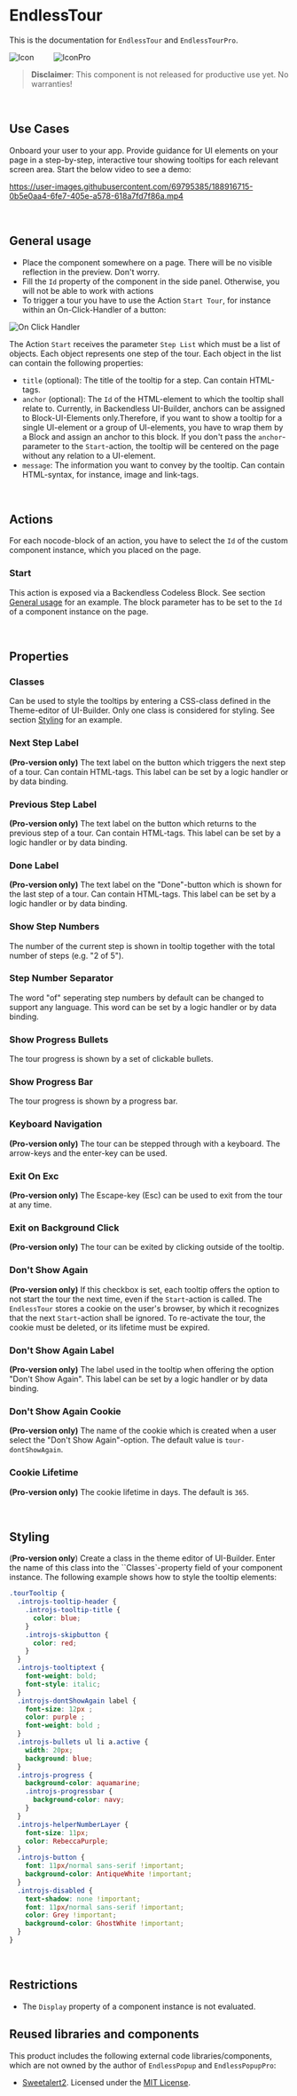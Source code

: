 # EndlessTour

This is the documentation for ``EndlessTour`` and ``EndlessTourPro``.

![Icon](./assets/iconTour.jpg) &nbsp; &nbsp; &nbsp; &nbsp;
![IconPro](./assets/iconTourPro.jpg)

>**Disclaimer**: This component is not released for productive use yet. No warranties!

<br>

## Use Cases
Onboard your user to your app. Provide guidance for UI elements on your page in a step-by-step, interactive tour showing tooltips for each relevant screen area. Start the below video to see a demo:


https://user-images.githubusercontent.com/69795385/188916715-0b5e0aa4-6fe7-405e-a578-618a7fd7f86a.mp4

<br>

## General usage
- Place the component somewhere on a page. There will be no visible reflection in the preview. Don't worry.
- Fill the ``Id`` property of the component in the side panel. Otherwise, you will not be able to work with actions
- To trigger a tour you have to use the Action ``Start Tour``, for instance within an On-Click-Handler of a button:

![On Click Handler](./assets/onClickHandler.png)

The Action ``Start`` receives the parameter ``Step List`` which must be a list of objects. Each object represents one step of the tour. Each object in the list can contain the following properties:
- ``title`` (optional): The title of the tooltip for a step. Can contain HTML-tags.
- ``anchor`` (optional): The ``Id`` of the HTML-element to which the tooltip shall relate to. Currently, in Backendless UI-Builder, anchors can be assigned to Block-UI-Elements only.Therefore, if you want to show a tooltip for a single UI-element or a group of UI-elements, you have to wrap them by a Block and assign an anchor to this block. If you don't pass the ``anchor``-parameter to  the ``Start``-action, the tooltip will be centered on the page without any relation to a UI-element.
- ``message``: The information you want to convey by the tooltip. Can contain HTML-syntax, for instance, image and link-tags.

<br>

## Actions
For each nocode-block of an action, you have to select the ``Id`` of the custom component instance, which you placed on the page.

### Start
This action is exposed via a Backendless Codeless Block. See section [General usage](#general-usage) for an example. The block parameter has to be set to the ``Id`` of a component instance on the page.

<br>

## Properties

### Classes
Can be used to style the tooltips by entering a CSS-class defined in the Theme-editor of UI-Builder. Only one class is considered for styling. See section [Styling](#styling) for an example.

### Next Step Label
**(Pro-version only)** The text label on the button which triggers the next step of a tour. Can contain HTML-tags. This label can be set by a logic handler or by data binding.

### Previous Step Label
**(Pro-version only)** The text label on the button which returns to the previous step of a tour. Can contain HTML-tags. This label can be set by a logic handler or by data binding.

### Done Label
**(Pro-version only)** The text label on the "Done"-button which is shown for the last step of a tour. Can contain HTML-tags. This label can be set by a logic handler or by data binding.

### Show Step Numbers
The number of the current step is shown in tooltip together with the total number of steps (e.g. "2 of 5").

### Step Number Separator
The word "of" seperating step numbers by default can be changed to support any language. This word can be set by a logic handler or by data binding.

### Show Progress Bullets
The tour progress is shown by a set of clickable bullets.

### Show Progress Bar
The tour progress is shown by a progress bar.

### Keyboard Navigation
**(Pro-version only)** The tour can be stepped through with a keyboard. The arrow-keys and the enter-key can be used.

### Exit On Exc
**(Pro-version only)** The Escape-key (Esc) can be used to exit from the tour at any time.

### Exit on Background Click
**(Pro-version only)** The tour can be exited by clicking outside of the tooltip.

### Don't Show Again
**(Pro-version only)** If this checkbox is set, each tooltip offers the option to not start the tour the next time, even if the ``Start``-action is called. The ``EndlessTour`` stores a cookie on the user's browser, by which it recognizes that the next ``Start``-action shall be ignored. To re-activate the tour, the cookie must be deleted, or its lifetime must be expired.

### Don't Show Again Label
**(Pro-version only)** The label used in the tooltip when offering the option "Don't Show Again". This label can be set by a logic handler or by data binding.

### Don't Show Again Cookie
**(Pro-version only)** The name of the cookie which is created when a user select the "Don't Show Again"-option. The default value is ``tour-dontShowAgain``.

### Cookie Lifetime
**(Pro-version only)** The cookie lifetime in days. The default is ``365``.

<br>

## Styling
(**Pro-version only**)
Create a class in the theme editor of UI-Builder. Enter the name of this class into the ``Classes`-property field of your component instance. The following example shows how to style the tooltip elements:

```css
.tourTooltip {
  .introjs-tooltip-header {
    .introjs-tooltip-title {
      color: blue;
    }
    .introjs-skipbutton {
      color: red;
    }
  }
  .introjs-tooltiptext {
    font-weight: bold;
    font-style: italic;
  }
  .introjs-dontShowAgain label {
    font-size: 12px ;
    color: purple ;
    font-weight: bold ;
  }
  .introjs-bullets ul li a.active {
    width: 20px;
    background: blue;
  }
  .introjs-progress {
    background-color: aquamarine;
    .introjs-progressbar {
      background-color: navy;
    }
  }
  .introjs-helperNumberLayer {
    font-size: 11px;
    color: RebeccaPurple;
  }
  .introjs-button {
    font: 11px/normal sans-serif !important;
    background-color: AntiqueWhite !important;
  }
  .introjs-disabled {
    text-shadow: none !important;
    font: 11px/normal sans-serif !important;
    color: Grey !important;
    background-color: GhostWhite !important;
  }
}
```

<br>

## Restrictions
- The ``Display`` property of a component instance is not evaluated.

## Reused libraries and components
This product includes the following external code libraries/components, which are not owned by the author of ``EndlessPopup`` and ``EndlessPopupPro``:

- [Sweetalert2](https://sweetalert2.github.io/). Licensed under the [MIT License](https://github.com/sweetalert2/sweetalert2/blob/main/LICENSE).
